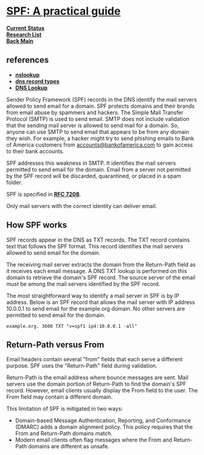 # **[SPF: A practical guide](https://www.nslookup.io/learning/spf-a-practical-guide/)**

**[Current Status](../../../../development/status/weekly/current_status.md)**\
**[Research List](../../../research_list.md)**\
**[Back Main](../../../../README.md)**

## references

- **[nslookup](https://www.nslookup.io/)**
- **[dns record types](https://www.nslookup.io/learning/dns-record-types/)**
- **[DNS Lookup](https://www.whoisfreaks.com/)**

Sender Policy Framework (SPF) records in the DNS identify the mail servers allowed to send email for a domain. SPF protects domains and their brands from email abuse by spammers and hackers.
The Simple Mail Transfer Protocol (SMTP) is used to send email. SMTP does not include validation that the sending mail server is allowed to send mail for a domain. So, anyone can use SMTP to send email that appears to be from any domain they wish. For example, a hacker might try to send phishing emails to Bank of America customers from <accounts@bankofamerica.com> to gain access to their bank accounts.

SPF addresses this weakness in SMTP. It identifies the mail servers permitted to send email for the domain. Email from a server not permitted by the SPF record will be discarded, quarantined, or placed in a spam folder.

SPF is specified in **[RFC 7208](https://datatracker.ietf.org/doc/html/rfc7208)**.

Only mail servers with the correct identity can deliver email.

## How SPF works

SPF records appear in the DNS as TXT records. The TXT record contains text that follows the SPF format. This record identifies the mail servers allowed to send email for the domain.

The receiving mail server extracts the domain from the Return-Path field as it receives each email message. A DNS TXT lookup is performed on this domain to retrieve the domain's SPF record. The source server of the email must be among the mail servers identified by the SPF record.

The most straightforward way to identify a mail server in SPF is by IP address. Below is an SPF record that allows the mail server with IP address 10.0.0.1 to send email for the example.org domain. No other servers are permitted to send email for the domain.

```example.org. 3600 TXT "v=spf1 ip4:10.0.0.1 -all"```

## Return-Path versus From

Email headers contain several "from" fields that each serve a different purpose. SPF uses the "Return-Path" field during validation.

Return-Path is the email address where bounce messages are sent. Mail servers use the domain portion of Return-Path to find the domain's SPF record. However, email clients usually display the From field to the user. The From field may contain a different domain.

This limitation of SPF is mitigated in two ways:

- Domain-based Message Authentication, Reporting, and Conformance (DMARC) adds a domain alignment policy. This policy requires that the From and Return-Path domains match.
- Modern email clients often flag messages where the From and Return-Path domains are different as unsafe.
